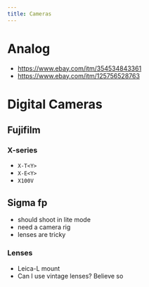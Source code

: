 ```yaml
---
title: Cameras
---
```

# Analog

- https://www.ebay.com/itm/354534843361
- https://www.ebay.com/itm/125756528763

# Digital Cameras

## Fujifilm
### X-series
- `X-T<Y>`
- `X-E<Y>`
- `X100V`

## Sigma fp

- should shoot in lite mode
- need a camera rig
- lenses are tricky

### Lenses
- Leica-L mount
- Can I use vintage lenses? Believe so
